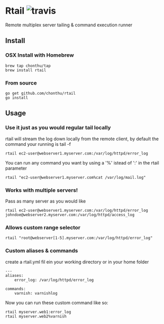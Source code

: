 Rtail ![travis](https://travis-ci.org/chonthu/rtail.svg?branch=master)
===============================
Remote multiplex server tailing & command execution runner

## Install

### OSX Install with Homebrew

	brew tap chonthu/tap
	brew install rtail

### From source

	go get github.com/chonthu/rtail
	go install

## Usage

### Use it just as you would regular tail locally
rtail will stream the log down locally from the remote client, by default the command your running is tail -f

	rtail ec2-user@webserver1.myserver.com:/var/log/httpd/error_log

You can run any command you want by using a '%' istead of ':' in the rtail parameter

	rtail "ec2-user@webserver1.myserver.com%cat /var/log/mail.log"

### Works with multiple servers!
Pass as many server as you would like

	rtail ec2-user@webserver1.myserver.com:/var/log/httpd/error_log johndoe@webserver2.myserver.com:/var/log/httpd/access_log

### Allows custom range selector

	rtail "root@webserver[1-5].myserver.com:/var/log/httpd/error_log"

### Custom aliases & commands
create a rtail.yml fil ein your working directory or in your home folder

	---
	aliases:
		error_log: /var/log/httpd/error_log

	commands:
		varnish: varnishlog

Now you can run these custom command like so:

	rtail myserver.web1:error_log
	rtail myserver.web2%varnish